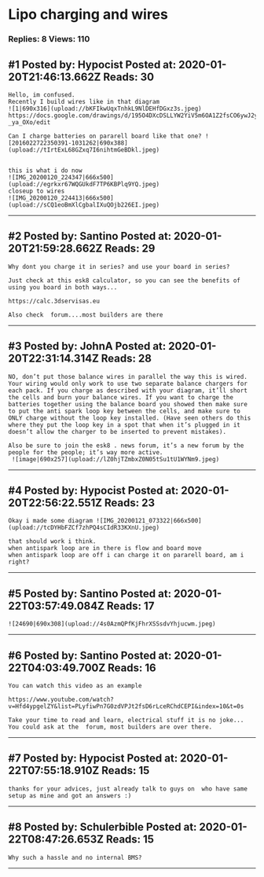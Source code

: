 # Lipo charging and wires

### Replies: 8 Views: 110

## \#1 Posted by: Hypocist Posted at: 2020-01-20T21:46:13.662Z Reads: 30

```
Hello, im confused. 
Recently I build wires like in that diagram 
![1|690x316](upload://bKFIkwUqxTnhkL9NlDEHfDGxz3s.jpeg) 
https://docs.google.com/drawings/d/195O4DXcDSLLYW2YiV5m6OA1Z2fsCO6ywJ2y-_ya_OXo/edit

Can I charge batteries on pararell board like that one? ![2016022722350391-1031262|690x388](upload://tIrtExL68GZxq7I6nihtmGeBDkl.jpeg) 


this is what i do now
![IMG_20200120_224347|666x500](upload://egrkxr67WQGUkdF7TP6KBPlq9YQ.jpeg) 
closeup to wires
![IMG_20200120_224413|666x500](upload://sCQ1eoBmXlCgbalIXuQOjb226EI.jpeg)
```

---
## \#2 Posted by: Santino Posted at: 2020-01-20T21:59:28.662Z Reads: 29

```
Why dont you charge it in series? and use your board in series? 

Just check at this esk8 calculator, so you can see the benefits of using you board in both ways...

https://calc.3dservisas.eu

Also check  forum....most builders are there
```

---
## \#3 Posted by: JohnA Posted at: 2020-01-20T22:31:14.314Z Reads: 28

```
NO, don’t put those balance wires in parallel the way this is wired. Your wiring would only work to use two separate balance chargers for each pack. If you charge as described with your diagram, it’ll short the cells and burn your balance wires. If you want to charge the batteries together using the balance board you showed then make sure to put the anti spark loop key between the cells, and make sure to ONLY charge without the loop key installed. (Have seen others do this where they put the loop key in a spot that when it’s plugged in it doesn’t allow the charger to be inserted to prevent mistakes). 

Also be sure to join the esk8 . news forum, it’s a new forum by the people for the people; it’s way more active.
 ![image|690x257](upload://lZ0hjTZmbxZ0N05tSu1tU1WYNm9.jpeg)
```

---
## \#4 Posted by: Hypocist Posted at: 2020-01-20T22:56:22.551Z Reads: 23

```
Okay i made some diagram ![IMG_20200121_073322|666x500](upload://tcDYHbFZCf7zhPQ4sCIdR33KXnU.jpeg) 

that should work i think.
when antispark loop are in there is flow and board move
when antispark loop are off i can charge it on pararell board, am i right?
```

---
## \#5 Posted by: Santino Posted at: 2020-01-22T03:57:49.084Z Reads: 17

```
![24690|690x308](upload://4s0AzmQPfKjFhrXSSsdvYhjucwm.jpeg)
```

---
## \#6 Posted by: Santino Posted at: 2020-01-22T04:03:49.700Z Reads: 16

```
You can watch this video as an example

https://www.youtube.com/watch?v=Hfd4ypgelZY&list=PLyfiwPn7G0zdVPJt2fsD6rLceRChdCEPI&index=10&t=0s

Take your time to read and learn, electrical stuff it is no joke... You could ask at the  forum, most builders are over there.
```

---
## \#7 Posted by: Hypocist Posted at: 2020-01-22T07:55:18.910Z Reads: 15

```
thanks for your advices, just already talk to guys on  who have same setup as mine and got an answers :)
```

---
## \#8 Posted by: Schulerbible Posted at: 2020-01-22T08:47:26.653Z Reads: 15

```
Why such a hassle and no internal BMS?
```

---
